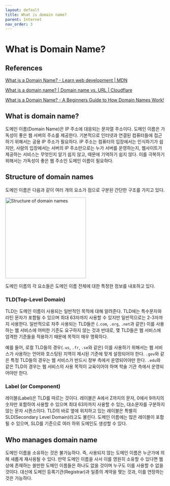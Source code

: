 ```yaml
---
layout: default
title: What is domain name?
parent: Internet
nav_order: 3
---
```


# What is Domain Name?

## References

[What is a Domain Name? - Learn web development | MDN](https://developer.mozilla.org/en-US/docs/Learn/Common_questions/Web_mechanics/What_is_a_domain_name)

[What is a domain name? | Domain name vs. URL | Cloudflare](https://www.cloudflare.com/en-gb/learning/dns/glossary/what-is-a-domain-name/)

[What is a Domain Name? - A Beginners Guide to How Domain Names Work!](https://www.youtube.com/watch?v=Y4cRx19nhJk)

## What is domain name?

도메인 이름(Domain Name)은 IP 주소에 대응되는 문자열 주소이다. 도메인 이름은 가독성이 좋은 웹 서버의 주소를 제공한다. 기본적으로 인터넷과 연결된 컴퓨터들에 접근하기 위해서는 공용 IP 주소가 필요하다. IP 주소는 컴퓨터의 입장에서는 인식하기가 쉽지만, 사람의 입장에서는 서버의 IP 주소만으로는 누가 서버를 운영하는지, 웹사이트가 제공하는 서비스는 무엇인지 알기 쉽지 않고, 때문에 기억하기 쉽지 않다. 이를 극복하기 위해서는 가독성이 좋은 웹 주소인 도메인 이름이 필요하다.

## Structure of domain names

도메인 이름은 다음과 같이 여러 개의 요소가 점으로 구분된 간단한 구조를 가지고 있다.

<img width="254" alt="Structure of domain names" src="https://user-images.githubusercontent.com/123535862/228137966-79d88040-190a-4759-8506-0752aa6ce5eb.png">

도메인 이름의 각 요소들은 도메인 이름 전체에 대한 특정한 정보를 내포하고 있다.

### TLD(Top-Level Domain)

TLD는 도메인 이름이 사용되는 일반적인 목적에 대해 알려준다. TLD에는 특수문자와 라틴 문자가 포함될 수 있으며 최대 63자까지 사용할 수 있지만 일반적으로는 2-3자까지 사용한다. 일반적으로 자주 사용되는 TLD들은 (`.com`, `.org`, `.net`과 같은) 이를 사용하는 웹 서비스에 어떠한 기준도 요구하지 않는 것과 반대로, 몇 TLD들은 웹 서비스에 엄격한 기준들을 적용하기 때문에 목적이 매우 명확하다.

예를 들어, 로컬 TLD들의 경우(`.us`, `.fr`, `.se`와 같은) 이를 사용하기 위해서는 웹 서비스가 사용하는 언어와 호스팅된 지역이 제시된 기준에 맞게 설정되어야 한다. `.gov`와 같은 특정 TLD들의 경우는 웹 서비스가 반드시 정부 측에서 운영되어야만 한다. `.edu`와 같은 TLD의 경우는 웹 서비스의 사용 목적이 교육이어야 하며 학술 기관 측에서 운영되어야만 한다.

### Label (or Component)

레이블(Label)은 TLD를 따르는 것이다. 레이블은 A에서 Z까지의 문자, 0에서 9까지의 숫자만 포함하여 사용할 수 있으며 최대 63자까지 사용할 수 있는, 대소문자를 구분하지 않는 문자 시퀀스이다. TLD의 바로 옆에 위치하고 있는 레이블은 특별히 SLD(Secondary Level Domain)라고도 불린다. 도메인 이름에는 많은 레이블이 포함될 수 있으며, SLD를 기준으로 여러 하위 도메인도 생성할 수 있다.

## Who manages domain name

도메인 이름을 소유하는 것은 불가능하다. 즉, 사용되지 않는 도메인 이름은 누군가에 의해 새롭게 재사용될 수 있다. 만약 도메인 이름을 사서 이를 영원히 소유할 수 있다면 웹 상에 존재하는 쓸만한 도메인 이름들은 하나도 없을 것이며 누구도 이를 사용할 수 없을 것이다. 대신에 도메인 등록기관(Registrar)과 일종의 계약을 맺는 것과, 이를 연장하는 것은 가능하다.
